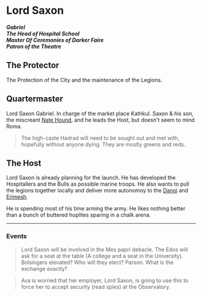 # Lord Saxon
  ***Gabriel***   
  ***The Head of Hospital School***  
  ***Master Of Ceremonies of Darker Faire***  
  ***Patron of the Theatre***

## The Protector 

The Protection of the City and the maintenance of the Legions. 

## Quartermaster

Lord Saxon Gabriel. In charge of the market place Kathkul. Saxon & his son, the miscreant [Nate Hound](/p/nate.md), and he leads the Host, but doesn't seem to mind Roma.

> The high-caste Hadrad will need to be sought out and met with, hopefully without anyone dying. They are mostly greens and reds.

## The Host

Lord Saxon is already planning for the launch. He has developed the Hospitallers and the Bulls as possible marine troops. He also wants to pull the legions together locally and deliver more autonomoy to the [Danoi](/f/danoi.md) and [Erimesh](/f/the_erimesh.md). 

He is spending most of his time arming the army. He likes nothing better than a bunch of buttered hoplites sparing in a chalk arena.

---

### Events

> Lord Saxon will be involved in the Mes papri debacle. The Edos will ask for a seat at the table (A college and a seat in the University). Bolsingers elevated? Who will they elect? Parson. What is the exchange exactly?

> Ava is worried that her employer, Lord Saxon, is going to use this to force her to accept security (read spies) at the Observatory.